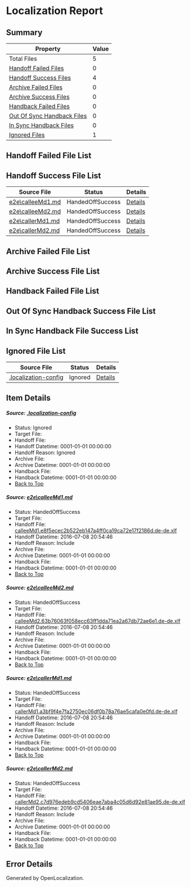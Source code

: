 # <a name='report-top'></a> Localization Report

## Summary
 Property | Value 
 -------- | ----- 
 Total Files | 5
[ Handoff Failed Files ](#handoff-failed-list)| 0
[ Handoff Success Files ](#handoff-success-list)| 4
[ Archive Failed Files ](#archive-failed-list)| 0
[ Archive Success Files ](#archive-success-list)| 0
[ Handback Failed Files ](#handback-failed-list)| 0
[ Out Of Sync Handback Files ](#outofsync-handback-success-list)| 0
[ In Sync Handback Files ](#insync-handback-success-list)| 0
[ Ignored Files ](#ignored-list)| 1

## <a name='handoff-failed-list'></a> Handoff Failed File List

## <a name='handoff-success-list'></a> Handoff Success File List
 Source File | Status | Details 
 ----------- | ------ | ------- 
 [e2e\calleeMd1.md](https://github.com/OpenLocalizationTestOrg/oltest/blob/0f788c284b3cecdb453bd793c5e8bd55464302bb/e2e/calleeMd1.md) | HandedOffSuccess | [Details](#cb4e3970f7abb2346c58952eaf44f5cf113a08ed1)
 [e2e\calleeMd2.md](https://github.com/OpenLocalizationTestOrg/oltest/blob/0f788c284b3cecdb453bd793c5e8bd55464302bb/e2e/calleeMd2.md) | HandedOffSuccess | [Details](#bbf79c025b6a665f718e55351dac7075d5a7b4be2)
 [e2e\callerMd1.md](https://github.com/OpenLocalizationTestOrg/oltest/blob/0f788c284b3cecdb453bd793c5e8bd55464302bb/e2e/callerMd1.md) | HandedOffSuccess | [Details](#8038b81f46a4f4a41adbe10aa2a3980d06b2e62c3)
 [e2e\callerMd2.md](https://github.com/OpenLocalizationTestOrg/oltest/blob/0f788c284b3cecdb453bd793c5e8bd55464302bb/e2e/callerMd2.md) | HandedOffSuccess | [Details](#e5a04f0cb2963d39feb503094f4a8c32220640da4)

## <a name='archive-failed-list'></a> Archive Failed File List

## <a name='archive-success-list'></a> Archive Success File List

## <a name='handback-failed-list'></a> Handback Failed File List

## <a name='outofsync-handback-success-list'></a> Out Of Sync Handback Success File List

## <a name='insync-handback-success-list'></a> In Sync Handback File Success List

## <a name='ignored-list'></a> Ignored File List
 Source File | Status | Details 
 ----------- | ------ | ------- 
 [.localization-config](https://github.com/OpenLocalizationTestOrg/oltest/blob/0f788c284b3cecdb453bd793c5e8bd55464302bb/.localization-config) | Ignored | [Details](#3d4f252ac210baf56311d7e97dcc2db10974dbd20)

## Item Details
##### <a name='3d4f252ac210baf56311d7e97dcc2db10974dbd20'></a> Source: [.localization-config](https://github.com/OpenLocalizationTestOrg/oltest/blob/0f788c284b3cecdb453bd793c5e8bd55464302bb/.localization-config)
* Status: Ignored
* Target File: 
* Handoff File: 
* Handoff Datetime: 0001-01-01 00:00:00
* Handoff Reason: Ignored
* Archive File: 
* Archive Datetime: 0001-01-01 00:00:00
* Handback File: 
* Handback Datetime: 0001-01-01 00:00:00
* [Back to Top](#report-top)

##### <a name='cb4e3970f7abb2346c58952eaf44f5cf113a08ed1'></a> Source: [e2e\calleeMd1.md](https://github.com/OpenLocalizationTestOrg/oltest/blob/0f788c284b3cecdb453bd793c5e8bd55464302bb/e2e/calleeMd1.md)
* Status: HandedOffSuccess
* Target File: 
* Handoff File: [calleeMd1.e8f5ecec2b522eb147a4ff0ca19ca72e17f2186d.de-de.xlf](https://github.com/OpenLocalizationTestOrg/olhandoff-e2e/blob/9166e163e8957f7b5cbeb1c92a4472b07d7e624b/ol-handoff/OpenLocalizationTestOrg/oltest-dede-fly/ci/ht/calleeMd1.e8f5ecec2b522eb147a4ff0ca19ca72e17f2186d.de-de.xlf)
* Handoff Datetime: 2016-07-08 20:54:46
* Handoff Reason: Include
* Archive File: 
* Archive Datetime: 0001-01-01 00:00:00
* Handback File: 
* Handback Datetime: 0001-01-01 00:00:00
* [Back to Top](#report-top)

##### <a name='bbf79c025b6a665f718e55351dac7075d5a7b4be2'></a> Source: [e2e\calleeMd2.md](https://github.com/OpenLocalizationTestOrg/oltest/blob/0f788c284b3cecdb453bd793c5e8bd55464302bb/e2e/calleeMd2.md)
* Status: HandedOffSuccess
* Target File: 
* Handoff File: [calleeMd2.63b76063f058ecc63ff1dda71ea2a67db72ae6e1.de-de.xlf](https://github.com/OpenLocalizationTestOrg/olhandoff-e2e/blob/9166e163e8957f7b5cbeb1c92a4472b07d7e624b/ol-handoff/OpenLocalizationTestOrg/oltest-dede-fly/ci/ht/calleeMd2.63b76063f058ecc63ff1dda71ea2a67db72ae6e1.de-de.xlf)
* Handoff Datetime: 2016-07-08 20:54:46
* Handoff Reason: Include
* Archive File: 
* Archive Datetime: 0001-01-01 00:00:00
* Handback File: 
* Handback Datetime: 0001-01-01 00:00:00
* [Back to Top](#report-top)

##### <a name='8038b81f46a4f4a41adbe10aa2a3980d06b2e62c3'></a> Source: [e2e\callerMd1.md](https://github.com/OpenLocalizationTestOrg/oltest/blob/0f788c284b3cecdb453bd793c5e8bd55464302bb/e2e/callerMd1.md)
* Status: HandedOffSuccess
* Target File: 
* Handoff File: [callerMd1.a3bf9f4e7fa2750ec06df0b78a76ae5cafa0e0fd.de-de.xlf](https://github.com/OpenLocalizationTestOrg/olhandoff-e2e/blob/9166e163e8957f7b5cbeb1c92a4472b07d7e624b/ol-handoff/OpenLocalizationTestOrg/oltest-dede-fly/ci/ht/callerMd1.a3bf9f4e7fa2750ec06df0b78a76ae5cafa0e0fd.de-de.xlf)
* Handoff Datetime: 2016-07-08 20:54:46
* Handoff Reason: Include
* Archive File: 
* Archive Datetime: 0001-01-01 00:00:00
* Handback File: 
* Handback Datetime: 0001-01-01 00:00:00
* [Back to Top](#report-top)

##### <a name='e5a04f0cb2963d39feb503094f4a8c32220640da4'></a> Source: [e2e\callerMd2.md](https://github.com/OpenLocalizationTestOrg/oltest/blob/0f788c284b3cecdb453bd793c5e8bd55464302bb/e2e/callerMd2.md)
* Status: HandedOffSuccess
* Target File: 
* Handoff File: [callerMd2.c7d976edeb9cd5406eae7aba4c05d6d92e81ae95.de-de.xlf](https://github.com/OpenLocalizationTestOrg/olhandoff-e2e/blob/9166e163e8957f7b5cbeb1c92a4472b07d7e624b/ol-handoff/OpenLocalizationTestOrg/oltest-dede-fly/ci/ht/callerMd2.c7d976edeb9cd5406eae7aba4c05d6d92e81ae95.de-de.xlf)
* Handoff Datetime: 2016-07-08 20:54:46
* Handoff Reason: Include
* Archive File: 
* Archive Datetime: 0001-01-01 00:00:00
* Handback File: 
* Handback Datetime: 0001-01-01 00:00:00
* [Back to Top](#report-top)


## Error Details

Generated by OpenLocalization.
